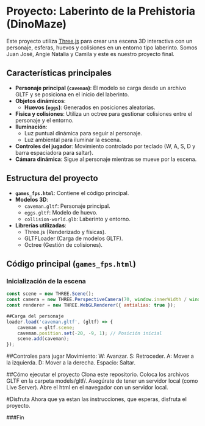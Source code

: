 # Proyecto: Laberinto de la Prehistoria (DinoMaze)

Este proyecto utiliza [Three.js](https://threejs.org/) para crear una escena 3D interactiva con un personaje, esferas, huevos y colisiones en un entorno tipo laberinto.
Somos Juan José, Angie Natalia y Camila y este es nuestro proyecto final.

## Características principales

- **Personaje principal (`caveman`)**: El modelo se carga desde un archivo GLTF y se posiciona en el inicio del laberinto.
- **Objetos dinámicos**:
  - **Huevos (`eggs`)**: Generados en posiciones aleatorias.
- **Física y colisiones**: Utiliza un octree para gestionar colisiones entre el personaje y el entorno.
- **Iluminación**:
  - Luz puntual dinámica para seguir al personaje.
  - Luz ambiental para iluminar la escena.
- **Controles del jugador**: Movimiento controlado por teclado (W, A, S, D y barra espaciadora para saltar).
- **Cámara dinámica**: Sigue al personaje mientras se mueve por la escena.

## Estructura del proyecto

- **`games_fps.html`**: Contiene el código principal.
- **Modelos 3D**:
  - `caveman.gltf`: Personaje principal.
  - `eggs.gltf`: Modelo de huevo.
  - `collision-world.glb`: Laberinto y entorno.
- **Librerías utilizadas**:
  - Three.js (Renderizado y físicas).
  - GLTFLoader (Carga de modelos GLTF).
  - Octree (Gestión de colisiones).

## Código principal (`games_fps.html`)

### Inicialización de la escena

```javascript
const scene = new THREE.Scene();
const camera = new THREE.PerspectiveCamera(70, window.innerWidth / window.innerHeight, 0.1, 1000);
const renderer = new THREE.WebGLRenderer({ antialias: true });

##Carga del personaje
loader.load('caveman.gltf', (gltf) => {
    caveman = gltf.scene;
    caveman.position.set(-20, -9, 1); // Posición inicial
    scene.add(caveman);
});
```
##Controles para jugar
Movimiento:
W: Avanzar.
S: Retroceder.
A: Mover a la izquierda.
D: Mover a la derecha.
Espacio: Saltar.

##Cómo ejecutar el proyecto
Clona este repositorio.
Coloca los archivos GLTF en la carpeta models/gltf/.
Asegúrate de tener un servidor local (como Live Server).
Abre el html en el navegador con un servidor local.

#Disfruta
Ahora que ya estan las instrucciones, que esperas, disfruta el proyecto.

###Fin
